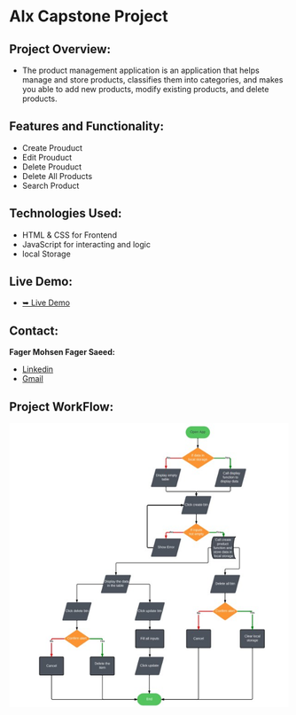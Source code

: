 # Alx Capstone Project


## Project Overview:

- The product management application is an application that helps manage and store products, classifies them into categories, and makes you able to add new products, modify existing products, and delete products.


## Features and Functionality:

- Create Prouduct
- Edit Prouduct
- Delete Prouduct
- Delete All Products
- Search Product


## Technologies Used:

- HTML & CSS for Frontend
- JavaScript for interacting and logic
- local Storage


## Live Demo:

- [➥ Live Demo](#)


## Contact:

**Fager Mohsen Fager Saeed:**
- [Linkedin](https://www.linkedin.com/in/fager-saeed-25a923296/)
- [Gmail](mailto:fageern@gmail.com)


## Project WorkFlow:

<img src="./assest/flowchart.jpg">
